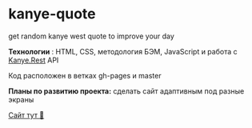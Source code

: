 # kanye-quote
get random kanye west quote to improve your day

**Технологии** : HTML, CSS, методология БЭМ, JavaScript и работа с [Kanye.Rest](https://api.kanye.rest/) API

Код расположен в ветках gh-pages и master

**Планы по развитию проекта:** сделать сайт адаптивным под разные экраны

[Сайт тут 💛](https://lizavasina.github.io/kanye-quote/)
